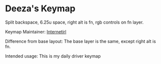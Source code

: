 Deeza's Keymap
===

Split backspace, 6.25u space, right alt is fn, rgb controls on fn layer.

Keymap Maintainer: [Internetirl](https://github.com/internetirl)

Difference from base layout: The base layer is the same, except right alt is fn.

Intended usage: This is my daily driver keymap

